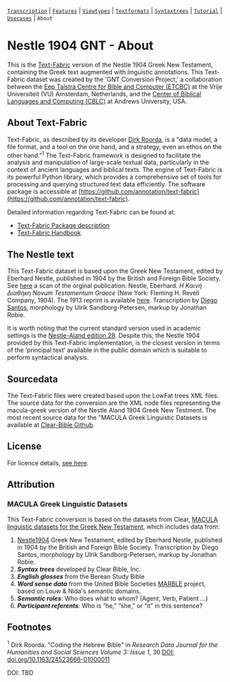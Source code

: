 <a name="start"></a>
[`Transcription`](transcription.md#start) | [`Features`](features/README.md#start) | [`Viewtypes`](viewtypes.md#start) | [`Textformats`](textformats.md#start) | [`Syntaxtrees`](syntaxtrees.md#start) | [`Tutorial`](../tutorial/README.md#start) | [`Usecases`](usecases/README.md#start) | `About`

# Nestle 1904 GNT - About

This is the [Text-Fabric](https://annotation.github.io/text-fabric/tf/) version of the Nestle 1904 Greek New Testament, containing the Greek text augmented with linguistic annotations. This Text-Fabric dataset was created by the 'GNT Conversion Project,' a collaboration between the [Eep Talstra Centre for Bible and Computer (ETCBC)](https://github.com/ETCBC/) at the Vrije Universiteit (VU) Amsterdam, Netherlands, and the [Center of Biblical Languages and Computing (CBLC)](https://github.com/CenterBLC/) at Andrews University, USA.

## About Text-Fabric


Text-Fabric, as described by its developer [Dirk Roorda](https://github.com/dirkroorda), is a "data model, a file format, and a tool on the one hand, and a strategy, even an ethos on the other hand."<sup>1</sup> The Text-Fabric framework is designed to facilitate the analysis and manipulation of large-scale textual data, particularly in the context of ancient languages and biblical texts. The engine of Text-Fabric is its powerful Python library, which provides a comprehensive set of tools for processing and querying structured text data efficiently. The software package is accessible at [https://github.com/annotation/text-fabric](https://github.com/annotation/text-fabric).

Detailed information regarding Text-Fabric can be found at:
* [Text-Fabric Package description](https://annotation.github.io/text-fabric/tf/index.html)
* [Text-Fabric Handbook](https://annotation.github.io/text-fabric-book)

## The Nestle text

This Text-Fabric dataset is based upon the Greek New Testament, edited by Eberhard Nestle, published in 1904 by the British and Foreign Bible Society. See [here](https://archive.org/details/the-greek-new-testament-nestle-1904-us-edition/mode/2up) a scan of the orginal publication: Nestle, Eberhard. *Η Καινή Διαθήκη Novum Testamentum Graece* (New York: Fleming H. Revell Company, 1904).  The 1913 reprint is available [here](https://archive.org/details/hkainediathekete00lond/). Transcription by [Diego Santos](https://sites.google.com/site/nestle1904/home), morphology by Ulrik Sandborg-Petersen, markup by Jonathan Robie. 

It is worth noting that the current standard version used in academic settings is the [Nestle-Aland edition 28](https://www.academic-bible.com/en/online-bibles/novum-testamentum-graece-na-28/read-the-bible-text/). Despite this, the Nestle 1904 provided by this Text-Fabric implementation, is the closest version in terms of the ‘principal text’ available in the public domain which is suitable to perform syntactical analysis.

## Sourcedata

The Text-Fabric files were created based upon the LowFat trees XML files. The source data for the conversion are the XML node files representing the macula-greek version of the Nestle Aland 1904 Greek New Testment.  The most recent source data for the "MACULA Greek Linguistic Datasets is available at [Clear-Bible Github](https://github.com/Clear-Bible/macula-greek/tree/main/Nestle1904/lowfat).

## License

For licence details, [see here](../LICENSE).

## Attribution

### MACULA Greek Linguistic Datasets

This Text-Fabric conversion is based on the datasets from Clear, [MACULA linguistic datasets for the Greek New Testament](https://github.com/Clear-Bible/macula-greek/blob/main/README.md), which includes data from:

1. [Nestle1904](https://github.com/biblicalhumanities/Nestle1904) Greek New Testament, edited by Eberhard Nestle, published in 1904 by the British and Foreign Bible Society. Transcription by Diego Santos, morphology by Ulrik Sandborg-Petersen, markup by Jonathan Robie.
2.  **_Syntax trees_** developed by Clear Bible, Inc.
3. **_English glosses_** from the Berean Study Bible
4. **_Word sense data_** from the United Bible Societies [MARBLE](https://semanticdictionary.org/) project, based on Louw & Nida's semantic domains.
5. **_Semantic roles_**: Who does what to whom? (Agent, Verb, Patient …)
6. **_Participant referents_**: Who is “he,” “she,” or “it” in this sentence?

## Footnotes

<sup>1</sup> Dirk Roorda. "Coding the Hebrew Bible" in *Research Data Journal for the Humanities and Social Sciences Volume 3: Issue 1*, 30 [DOI: doi.org/10.1163/24523666-01000011](https://doi.org/10.1163/24523666-01000011)

DOI: TBD

